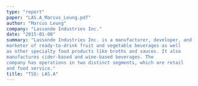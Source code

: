 ```yaml
---
type: "report"
paper: "LAS.A_Marcus_Leung.pdf"
author: "Marcus Leung"
company: "Lassonde Industries Inc."
date: "2015-01-08"
summary: "Lassonde Industries Inc. is a manufacturer, developer, and
marketer of ready-to-drink fruit and vegetable beverages as well
as other specialty food products like broths and sauces. It also
manufactures cider-based and wine-based beverages. The
company has operations in two distinct segments, which are retail
and food service."
title: "TSX: LAS.A"
---
```

